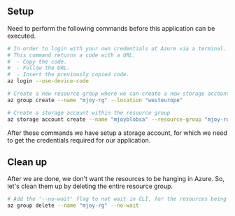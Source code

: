## Setup

Need to perform the following commands before this application can be executed.

```bash
# In order to login with your own credentials at Azure via a terminal.
# This command returns a code with a URL.
#  - Copy the code.
#  - Follow the URL.
#  - Insert the previously copied code.
az login --use-device-code

# Create a new resource group where we can create a new storage account under.
az group create --name "mjoy-rg" --location "westeurope"

# Create a storage account within the resource group
az storage account create --name "mjoyblobsa" --resource-group "mjoy-rg" --location "westeurope"
```

After these commands we have setup a storage account, for which we need to get the credentials required for our application.

## Clean up

After we are done, we don't want the resources to be hanging in Azure. So, let's clean them up by deleting the entire resource group.

```bash
# Add the '--no-wait' flag to not wait in CLI, for the resources being cleaned up.
az group delete --name "mjoy-rg" --no-wait
```